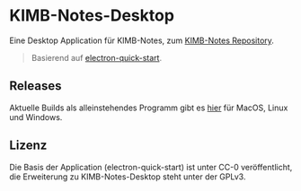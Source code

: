 # KIMB-Notes-Desktop

Eine Desktop Application für KIMB-Notes, zum [KIMB-Notes Repository](https://github.com/kimbtech/KIMB-Notes).

>
> Basierend auf [electron-quick-start](https://github.com/electron/electron-quick-start).
>

## Releases
Aktuelle Builds als alleinstehendes Programm gibt es [hier](https://github.com/kimbtech/KIMB-Notes-Desktop/releases) für MacOS, Linux und Windows.

## Lizenz
Die Basis der Application (electron-quick-start) ist unter CC-0 veröffentlicht, die Erweiterung zu KIMB-Notes-Desktop steht unter der GPLv3.
